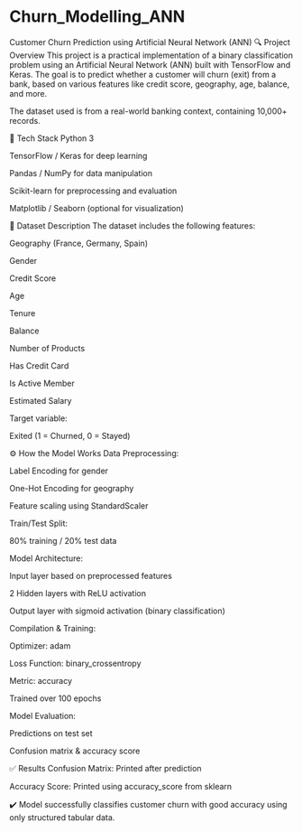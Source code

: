 # Churn_Modelling_ANN
Customer Churn Prediction using Artificial Neural Network (ANN) 🔍 Project Overview This project is a practical implementation of a binary classification problem using an Artificial Neural Network (ANN) built with TensorFlow and Keras. The goal is to predict whether a customer will churn (exit) from a bank, based on various features like credit score, geography, age, balance, and more.

The dataset used is from a real-world banking context, containing 10,000+ records.

🧰 Tech Stack Python 3

TensorFlow / Keras for deep learning

Pandas / NumPy for data manipulation

Scikit-learn for preprocessing and evaluation

Matplotlib / Seaborn (optional for visualization)

📁 Dataset Description The dataset includes the following features:

Geography (France, Germany, Spain)

Gender

Credit Score

Age

Tenure

Balance

Number of Products

Has Credit Card

Is Active Member

Estimated Salary

Target variable:

Exited (1 = Churned, 0 = Stayed)

⚙️ How the Model Works Data Preprocessing:

Label Encoding for gender

One-Hot Encoding for geography

Feature scaling using StandardScaler

Train/Test Split:

80% training / 20% test data

Model Architecture:

Input layer based on preprocessed features

2 Hidden layers with ReLU activation

Output layer with sigmoid activation (binary classification)

Compilation & Training:

Optimizer: adam

Loss Function: binary_crossentropy

Metric: accuracy

Trained over 100 epochs

Model Evaluation:

Predictions on test set

Confusion matrix & accuracy score

✅ Results Confusion Matrix: Printed after prediction

Accuracy Score: Printed using accuracy_score from sklearn

✔️ Model successfully classifies customer churn with good accuracy using only structured tabular data.

